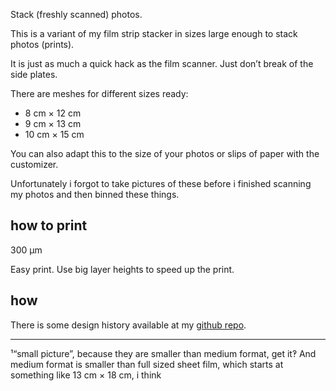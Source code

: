 Stack (freshly scanned) photos.

This is a variant of my film strip stacker in sizes large enough to stack photos (prints).

It is just as much a quick hack as the film scanner. Just don’t break of the side plates.

There are meshes for different sizes ready:

* 8 cm × 12 cm
* 9 cm × 13 cm
* 10 cm × 15 cm

You can also adapt this to the size of your photos or slips of paper with the customizer.

Unfortunately i forgot to take pictures of these before i finished scanning my photos and then binned these things.


## how to print

300 µm

Easy print. Use big layer heights to speed up the print.


## how

There is some design history available at my [github repo](https://github.com/ospalh/3d-printing/tree/develop/Filmstreifenstapler).


----
¹“small picture”, because they are smaller than medium format, get it‽ And medium format is smaller than full sized sheet film, which starts at something like 13 cm × 18 cm, i think

